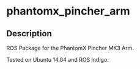 # phantomx_pincher_arm

<h2>Description</h2>

ROS Package for the PhantomX Pincher MK3 Arm.

Tested on Ubuntu 14.04 and ROS Indigo.
